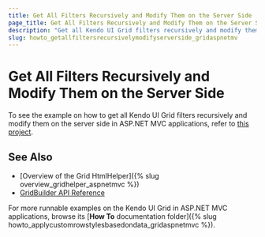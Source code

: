 ```yaml
---
title: Get All Filters Recursively and Modify Them on the Server Side
page_title: Get All Filters Recursively and Modify Them on the Server Side | Kendo UI Grid HtmlHelper
description: "Get all Kendo UI Grid filters recursively and modify them on the server side in ASP.NET MVC applications."
slug: howto_getallfiltersrecursivelymodifyserverside_gridaspnetmv
---
```


# Get All Filters Recursively and Modify Them on the Server Side

To see the example on how to get all Kendo UI Grid filters recursively and modify them on the server side in ASP.NET MVC applications, refer to [this project](https://github.com/telerik/ui-for-aspnet-mvc-examples/tree/master/grid/grid-get-all-filters-recursively-and-modify-them-on-server).

## See Also

* [Overview of the Grid HtmlHelper]({% slug overview_gridhelper_aspnetmvc %})
* [GridBuilder API Reference](/api/Kendo.Mvc.UI.Fluent/AutoCompleteBuilder)

For more runnable examples on the Kendo UI Grid in ASP.NET MVC applications, browse its [**How To** documentation folder]({% slug howto_applycustomrowstylesbasedondata_gridaspnetmvc %}).
